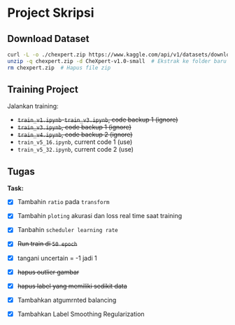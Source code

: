 # Project Skripsi

## Download Dataset
```bash
curl -L -o ./chexpert.zip https://www.kaggle.com/api/v1/datasets/download/ashery/chexpert # Download dataset
unzip -q chexpert.zip -d CheXpert-v1.0-small  # Ekstrak ke folder baru
rm chexpert.zip  # Hapus file zip
```

## Training Project
Jalankan training:
- ~~`train_v1.ipynb`-`train_v3.ipynb`, code backup 1 (ignore)~~
- ~~`train_v3.ipynb`, code backup 1 (ignore)~~
- ~~`train_v4.ipynb`, code backup 2 (ignore)~~
- `train_v5_16.ipynb`, current code 1 (use)
- `train_v5_32.ipynb`, current code 2 (use)

## Tugas
**Task:**

- [x] Tambahin `ratio` pada `transform`
- [x] Tambahin `ploting` akurasi dan loss real time saat training
- [x] Tanbahin `scheduler learning rate`
- [x] ~~Run train di `50 epoch`~~
- [x] tangani uncertain = -1 jadi 1
- [x] ~~hapus outlier gambar~~
- [x] ~~hapus label yang memiliki sedikit data~~
- [x] Tambahkan atgumrnted balancing
- [x] Tambahkan Label Smoothing Regularization


